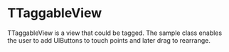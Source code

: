 TTaggableView
=============

TTaggableView is a view that could be tagged. The sample class enables the user to add UIButtons to touch points and later drag to rearrange.
